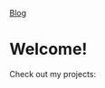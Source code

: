 [Blog](https://github.enim.ga/blog)

# Welcome!
<div class="github-card" data-user="AnonyMouse-Box"></div>
Check out my projects:


<script src="https://cdn.jsdelivr.net/gh/lepture/github-cards@latest/jsdelivr/widget.js"></script>
